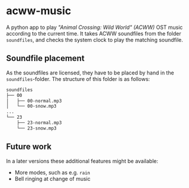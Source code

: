 # acww-music

A python app to play _"Animal Crossing: Wild World" (ACWW)_ OST music according to the current time.
It takes ACWW soundfiles from the folder `soundfiles`, and checks the system clock to play the
matching soundfile.

## Soundfile placement

As the soundfiles are licensed, they have to be placed by hand in the `soundfiles`-folder.
The structure of this folder is as follows:

```sh
soundfiles
├── 00
│   ├── 00-normal.mp3
│   └── 00-snow.mp3
...
└── 23
    ├── 23-normal.mp3
    └── 23-snow.mp3
```

## Future work

In a later versions these additional features might be available:

- More modes, such as e.g. `rain`
- Bell ringing at change of music
